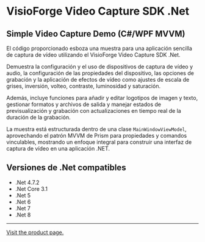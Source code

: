 ﻿# VisioForge Video Capture SDK .Net

## Simple Video Capture Demo (C#/WPF MVVM)

El código proporcionado esboza una muestra para una aplicación sencilla de captura de vídeo utilizando el VisioForge Video Capture SDK .Net.

Demuestra la configuración y el uso de dispositivos de captura de vídeo y audio, la configuración de las propiedades del dispositivo, las opciones de grabación y la aplicación de efectos de vídeo como ajustes de escala de grises, inversión, volteo, contraste, luminosidad y saturación.

Además, incluye funciones para añadir y editar logotipos de imagen y texto, gestionar formatos y archivos de salida y manejar estados de previsualización y grabación con actualizaciones en tiempo real de la duración de la grabación.

La muestra está estructurada dentro de una clase `MainWindowViewModel`, aprovechando el patrón MVVM de Prism para propiedades y comandos vinculables, mostrando un enfoque integral para construir una interfaz de captura de vídeo en una aplicación .NET.

## Versiones de .Net compatibles

* .Net 4.7.2
* .Net Core 3.1
* .Net 5
* .Net 6
* .Net 7
* .Net 8

---

[Visit the product page.](https://www.visioforge.com/video-capture-sdk-net)
